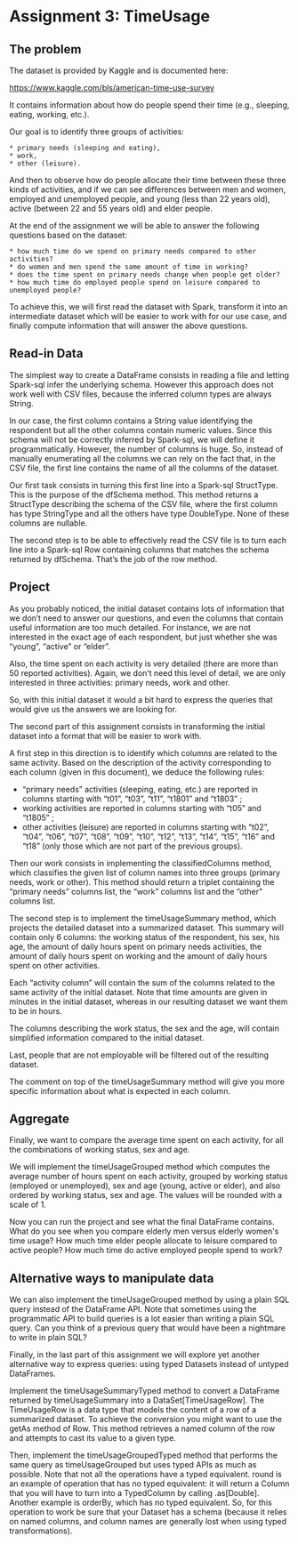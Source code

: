 # Assignment 3: TimeUsage

## The problem
The dataset is provided by Kaggle and is documented here:

https://www.kaggle.com/bls/american-time-use-survey

It contains information about how do people spend their time (e.g., sleeping, eating, working, etc.).

Our goal is to identify three groups of activities:

    * primary needs (sleeping and eating),
    * work,
    * other (leisure).

And then to observe how do people allocate their time between these three kinds of activities, and if we can see differences between men and women, employed and unemployed people, and young (less than 22 years old), active (between 22 and 55 years old) and elder people.

At the end of the assignment we will be able to answer the following questions based on the dataset:

    * how much time do we spend on primary needs compared to other activities?
    * do women and men spend the same amount of time in working?
    * does the time spent on primary needs change when people get older?
    * how much time do employed people spend on leisure compared to unemployed people?

To achieve this, we will first read the dataset with Spark, transform it into an intermediate dataset which will be easier to work with for our use case, and finally compute information that will answer the above questions.

## Read-in Data
   
The simplest way to create a DataFrame consists in reading a file and letting Spark-sql infer the underlying schema. However this approach does not work well with CSV files, because the inferred column types are always String.
   
In our case, the first column contains a String value identifying the respondent but all the other columns contain numeric values. Since this schema will not be correctly inferred by Spark-sql, we will define it programmatically. However, the number of columns is huge. So, instead of manually enumerating all the columns we can rely on the fact that, in the CSV file, the first line contains the name of all the columns of the dataset.
   
Our first task consists in turning this first line into a Spark-sql StructType. This is the purpose of the dfSchema method. This method returns a StructType describing the schema of the CSV file, where the first column has type StringType and all the others have type DoubleType. None of these columns are nullable.
   
The second step is to be able to effectively read the CSV file is to turn each line into a Spark-sql Row containing columns that matches the schema returned by dfSchema. That’s the job of the row method.

## Project
   
As you probably noticed, the initial dataset contains lots of information that we don’t need to answer our questions, and even the columns that contain useful information are too much detailed. For instance, we are not interested in the exact age of each respondent, but just whether she was “young”, “active” or “elder”.

Also, the time spent on each activity is very detailed (there are more than 50 reported activities). Again, we don’t need this level of detail, we are only interested in three activities: primary needs, work and other.

So, with this initial dataset it would a bit hard to express the queries that would give us the answers we are looking for.

The second part of this assignment consists in transforming the initial dataset into a format that will be easier to work with.

A first step in this direction is to identify which columns are related to the same activity. Based on the description of the activity corresponding to each column (given in this document), we deduce the following rules:

* “primary needs” activities (sleeping, eating, etc.) are reported in columns starting with “t01”, “t03”, “t11”, “t1801” and “t1803” ;
* working activities are reported in columns starting with “t05” and “t1805” ;
* other activities (leisure) are reported in columns starting with “t02”, “t04”, “t06”, “t07”, “t08”, “t09”, “t10”, “t12”, “t13”, “t14”, “t15”, “t16” and “t18” (only those which are not part of the previous groups).

Then our work consists in implementing the classifiedColumns method, which classifies the given list of column names into three groups (primary needs, work or other). This method should return a triplet containing the “primary needs” columns list, the “work” columns list and the “other” columns list.

The second step is to implement the timeUsageSummary method, which projects the detailed dataset into a summarized dataset. This summary will contain only 6 columns: the working status of the respondent, his sex, his age, the amount of daily hours spent on primary needs activities, the amount of daily hours spent on working and the amount of daily hours spent on other activities.

Each “activity column” will contain the sum of the columns related to the same activity of the initial dataset. Note that time amounts are given in minutes in the initial dataset, whereas in our resulting dataset we want them to be in hours.

The columns describing the work status, the sex and the age, will contain simplified information compared to the initial dataset.

Last, people that are not employable will be filtered out of the resulting dataset.

The comment on top of the timeUsageSummary method will give you more specific information about what is expected in each column.
 
## Aggregate
   
Finally, we want to compare the average time spent on each activity, for all the combinations of working status, sex and age.

We will implement the timeUsageGrouped method which computes the average number of hours spent on each activity, grouped by working status (employed or unemployed), sex and age (young, active or elder), and also ordered by working status, sex and age. The values will be rounded with a scale of 1.

Now you can run the project and see what the final DataFrame contains. What do you see when you compare elderly men versus elderly women's time usage? How much time elder people allocate to leisure compared to active people? How much time do active employed people spend to work?

## Alternative ways to manipulate data

We can also implement the timeUsageGrouped method by using a plain SQL query instead of the DataFrame API. Note that sometimes using the programmatic API to build queries is a lot easier than writing a plain SQL query. Can you think of a previous query that would have been a nightmare to write in plain SQL?

Finally, in the last part of this assignment we will explore yet another alternative way to express queries: using typed Datasets instead of untyped DataFrames.

Implement the timeUsageSummaryTyped method to convert a DataFrame returned by timeUsageSummary into a DataSet[TimeUsageRow]. The TimeUsageRow is a data type that models the content of a row of a summarized dataset. To achieve the conversion you might want to use the getAs method of Row. This method retrieves a named column of the row and attempts to cast its value to a given type.

Then, implement the timeUsageGroupedTyped method that performs the same query as timeUsageGrouped but uses typed APIs as much as possible. Note that not all the operations have a typed equivalent. round is an example of operation that has no typed equivalent: it will return a Column that you will have to turn into a TypedColumn by calling .as[Double]. Another example is orderBy, which has no typed equivalent. So, for this operation to work be sure that your Dataset has a schema (because it relies on named columns, and column names are generally lost when using typed transformations).